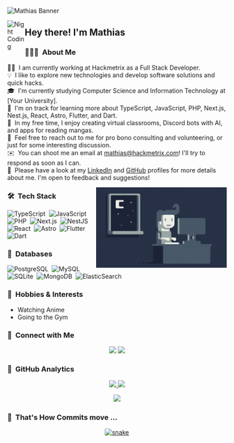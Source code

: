 ![Mathias Banner](https://your-image-url-here.com/banner.png)

<img alt="Night Coding" src="./assets/Hand%20Wave.gif" width='40' align="left"/><h2 align="left">Hey there! I'm Mathias</h2>

<!-- ## 👋 &nbsp;Hey there! I'm Mathias -->

### 👨🏻‍💻 &nbsp;About Me

👨‍💻 &nbsp;I am currently working at Hackmetrix as a Full Stack Developer.<br>
💡 &nbsp;I like to explore new technologies and develop software solutions and quick hacks.<br>
🎓 &nbsp;I'm currently studying Computer Science and Information Technology at [Your University].<br>
🌱 &nbsp;I'm on track for learning more about TypeScript, JavaScript, PHP, Next.js, Nest.js, React, Astro, Flutter, and Dart.<br>
📝 &nbsp;In my free time, I enjoy creating virtual classrooms, Discord bots with AI, and apps for reading mangas.<br>
💬 &nbsp;Feel free to reach out to me for pro bono consulting and volunteering, or just for some interesting discussion.<br>
✉️ &nbsp;You can shoot me an email at mathias@hackmetrix.com! I'll try to respond as soon as I can.<br>
📝 &nbsp;Please have a look at my [LinkedIn](https://www.linkedin.com/in/mathias-sv/) and [GitHub](https://github.com/mathias-sv152) profiles for more details about me. I'm open to feedback and suggestions!

<img alt="Night Coding" src="https://raw.githubusercontent.com/AVS1508/AVS1508/master/assets/Night-Coding.gif" align="right"/>

### 🛠 &nbsp;Tech Stack

![TypeScript](https://img.shields.io/badge/typescript-%23007ACC.svg?style=for-the-badge&logo=typescript&logoColor=white)&nbsp;
![JavaScript](https://img.shields.io/badge/javascript-%23323330.svg?style=for-the-badge&logo=javascript&logoColor=%23F7DF1E)&nbsp;
![PHP](https://img.shields.io/badge/php-%23777BB4.svg?style=for-the-badge&logo=php&logoColor=white)&nbsp;
![Next.js](https://img.shields.io/badge/next.js-%23000000.svg?style=for-the-badge&logo=nextdotjs&logoColor=white)&nbsp;
![NestJS](https://img.shields.io/badge/nestjs-%23E0234E.svg?style=for-the-badge&logo=nestjs&logoColor=white)&nbsp;
![React](https://img.shields.io/badge/react-%2320232a.svg?style=for-the-badge&logo=react&logoColor=%2361DAFB)&nbsp;
![Astro](https://img.shields.io/badge/astro-%23FF5C01.svg?style=for-the-badge&logo=astro&logoColor=white)&nbsp;
![Flutter](https://img.shields.io/badge/flutter-%2302569B.svg?style=for-the-badge&logo=flutter&logoColor=white)&nbsp;
![Dart](https://img.shields.io/badge/dart-%230175C2.svg?style=for-the-badge&logo=dart&logoColor=white)&nbsp;

### 📛 &nbsp;Databases

![PostgreSQL](https://img.shields.io/badge/postgresql-%23316192.svg?style=for-the-badge&logo=postgresql&logoColor=white)&nbsp;
![MySQL](https://img.shields.io/badge/mysql-%2300f.svg?style=for-the-badge&logo=mysql&logoColor=white)&nbsp;
![SQLite](https://img.shields.io/badge/sqlite-%2307405e.svg?style=for-the-badge&logo=sqlite&logoColor=white)&nbsp;
![MongoDB](https://img.shields.io/badge/MongoDB-%234ea94b.svg?style=for-the-badge&logo=mongodb&logoColor=white)&nbsp;
![ElasticSearch](https://img.shields.io/badge/-ElasticSearch-005571?style=for-the-badge&logo=elasticsearch)&nbsp;

### 💃 &nbsp;Hobbies & Interests

- Watching Anime
- Going to the Gym

### 📢 &nbsp;Connect with Me

<p align="center">
<a href="https://www.linkedin.com/in/mathias-sv/"><img src="https://img.shields.io/badge/-Mathias%20LinkedIn-0077B5?style=flat&logo=Linkedin&logoColor=white"/></a>
<a href="mailto:mathias@hackmetrix.com"><img src="https://img.shields.io/badge/-Mathias%20Email-D14836?style=flat&logo=Gmail&logoColor=white"/></a>
</p>

### 🧹 &nbsp;GitHub Analytics

<p align="center">
  <a href="https://github.com/mathias-sv152">
    <img height="180em" src="https://github-readme-stats-eight-theta.vercel.app/api?username=mathias-sv152&show_icons=true&theme=algolia&include_all_commits=true&count_private=true"/>
  </a>
  <a href="https://github.com/mathias-sv152">
    <img height="180em" src="https://github-readme-stats-eight-theta.vercel.app/api/top-langs/?username=mathias-sv152&layout=compact&langs_count=8&theme=algolia"/>
  </a>
</p>

<p align="center">
  <img height="180em" src="https://github-readme-streak-stats.herokuapp.com/?user=mathias-sv152&theme=dark&hide_border=true"/>
</p>

### 🐍 &nbsp;That's How Commits move ...

<div align="center">
  <a href="https://github.com/Adityakanoi2001/">
  <img src="https://github.com/user-attachments/assets/e4f92294-d8ab-4432-8804-985d8220cb4f"
       alt="snake" /></a>
</div>
